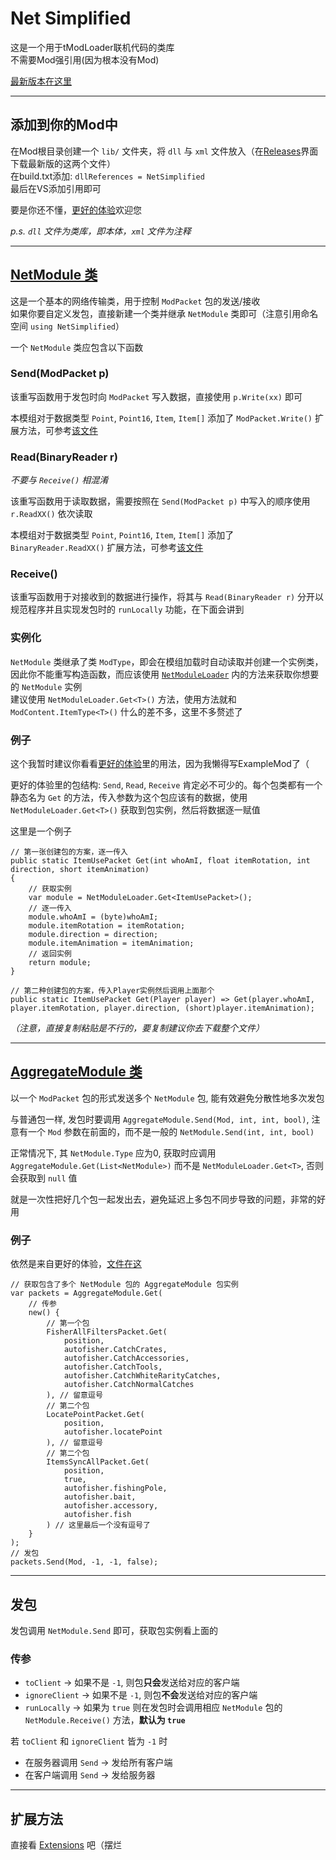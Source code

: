 # Net Simplified
这是一个用于tModLoader联机代码的类库  
不需要Mod强引用(因为根本没有Mod)

[最新版本在这里](https://github.com/Crapsky233/NetSimplified-tModLoader/releases/latest)
***
## 添加到你的Mod中
在Mod根目录创建一个 `lib/` 文件夹，将 `dll` 与 `xml` 文件放入（在[Releases](https://github.com/Crapsky233/NetSimplified-tModLoader/releases/latest)界面下载最新版的这两个文件）  
在build.txt添加: `dllReferences = NetSimplified`  
最后在VS添加引用即可

要是你还不懂，[更好的体验](https://gitee.com/MyGoold/improve-game)欢迎您

*p.s. `dll` 文件为类库，即本体，`xml` 文件为注释*
***
## [NetModule 类](NetModule.cs)
这是一个基本的网络传输类，用于控制 `ModPacket` 包的发送/接收  
如果你要自定义发包，直接新建一个类并继承 `NetModule` 类即可（注意引用命名空间 `using NetSimplified`）

一个 `NetModule` 类应包含以下函数

### Send(ModPacket p)
该重写函数用于发包时向 `ModPacket` 写入数据，直接使用 `p.Write(xx)` 即可

本模组对于数据类型 `Point`, `Point16`, `Item`, `Item[]` 添加了 `ModPacket.Write()` 扩展方法，可参考[该文件](Extensions.cs)

### Read(BinaryReader r)
*不要与 `Receive()` 相混淆*

该重写函数用于读取数据，需要按照在 `Send(ModPacket p)` 中写入的顺序使用 `r.ReadXX()` 依次读取

本模组对于数据类型 `Point`, `Point16`, `Item`, `Item[]` 添加了 `BinaryReader.ReadXX()` 扩展方法，可参考[该文件](Extensions.cs)

### Receive()
该重写函数用于对接收到的数据进行操作，将其与 `Read(BinaryReader r)` 分开以规范程序并且实现发包时的 `runLocally` 功能，在下面会讲到

### 实例化
`NetModule` 类继承了类 `ModType`，即会在模组加载时自动读取并创建一个实例类，因此你不能重写构造函数，而应该使用 [`NetModuleLoader`](NetModuleLoader.cs) 内的方法来获取你想要的 `NetModule` 实例  
建议使用 `NetModuleLoader.Get<T>()` 方法，使用方法就和 `ModContent.ItemType<T>()` 什么的差不多，这里不多赘述了

### 例子
这个我暂时建议你看看[更好的体验](https://gitee.com/MyGoold/improve-game/tree/master/Common/Packets)里的用法，因为我懒得写ExampleMod了（

更好的体验里的包结构: `Send`, `Read`, `Receive` 肯定必不可少的。每个包类都有一个静态名为 `Get` 的方法，传入参数为这个包应该有的数据，使用 `NetModuleLoader.Get<T>()` 获取到包实例，然后将数据逐一赋值

这里是一个例子
```CSharp
// 第一张创建包的方案，逐一传入
public static ItemUsePacket Get(int whoAmI, float itemRotation, int direction, short itemAnimation)
{
    // 获取实例
    var module = NetModuleLoader.Get<ItemUsePacket>();
    // 逐一传入
    module.whoAmI = (byte)whoAmI;
    module.itemRotation = itemRotation;
    module.direction = direction;
    module.itemAnimation = itemAnimation;
    // 返回实例
    return module;
}

// 第二种创建包的方案，传入Player实例然后调用上面那个
public static ItemUsePacket Get(Player player) => Get(player.whoAmI, player.itemRotation, player.direction, (short)player.itemAnimation);
```
*（注意，直接复制粘贴是不行的，要复制建议你去下载整个文件）*
***
## [AggregateModule 类](AggregateModule.cs)
以一个 `ModPacket` 包的形式发送多个 `NetModule` 包, 能有效避免分散性地多次发包

与普通包一样, 发包时要调用 `AggregateModule.Send(Mod, int, int, bool)`, 注意有一个 `Mod` 参数在前面的，而不是一般的 `NetModule.Send(int, int, bool)`

正常情况下, 其 `NetModule.Type` 应为0, 获取时应调用 `AggregateModule.Get(List<NetModule>)` 而不是 `NetModuleLoader.Get<T>`, 否则会获取到 `null` 值

就是一次性把好几个包一起发出去，避免延迟上多包不同步导致的问题，非常的好用  
### 例子
依然是来自更好的体验，[文件在这](https://gitee.com/MyGoold/improve-game/blob/master/Common/Packets/NetAutofisher/OpenFisherPackets.cs#L46)
```CSharp
// 获取包含了多个 NetModule 包的 AggregateModule 包实例
var packets = AggregateModule.Get(
    // 传参
    new() {
        // 第一个包
        FisherAllFiltersPacket.Get(
            position,
            autofisher.CatchCrates,
            autofisher.CatchAccessories,
            autofisher.CatchTools,
            autofisher.CatchWhiteRarityCatches,
            autofisher.CatchNormalCatches
        ), // 留意逗号
        // 第二个包
        LocatePointPacket.Get(
            position,
            autofisher.locatePoint
        ), // 留意逗号
        // 第二个包
        ItemsSyncAllPacket.Get(
            position,
            true,
            autofisher.fishingPole,
            autofisher.bait,
            autofisher.accessory,
            autofisher.fish
        ) // 这里最后一个没有逗号了
    }
);
// 发包
packets.Send(Mod, -1, -1, false);
```

***
## 发包
发包调用 `NetModule.Send` 即可，获取包实例看上面的  
### 传参
- `toClient` -> 如果不是 `-1`, 则包<b>只会</b>发送给对应的客户端
- `ignoreClient` -> 如果不是 `-1`, 则包<b>不会</b>发送给对应的客户端
- `runLocally` -> 如果为 `true` 则在发包时会调用相应 `NetModule` 包的 `NetModule.Receive()` 方法，<b>默认为 `true`</b>

若 `toClient` 和 `ignoreClient` 皆为 `-1` 时
- 在服务器调用 `Send` -> 发给所有客户端
- 在客户端调用 `Send` -> 发给服务器
***
## 扩展方法
直接看 [Extensions](Extensions.cs) 吧（摆烂
